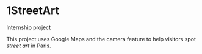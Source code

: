 # 1StreetArt
Internship project

This project uses Google Maps and the camera feature to help visitors spot _street art_ in Paris.
